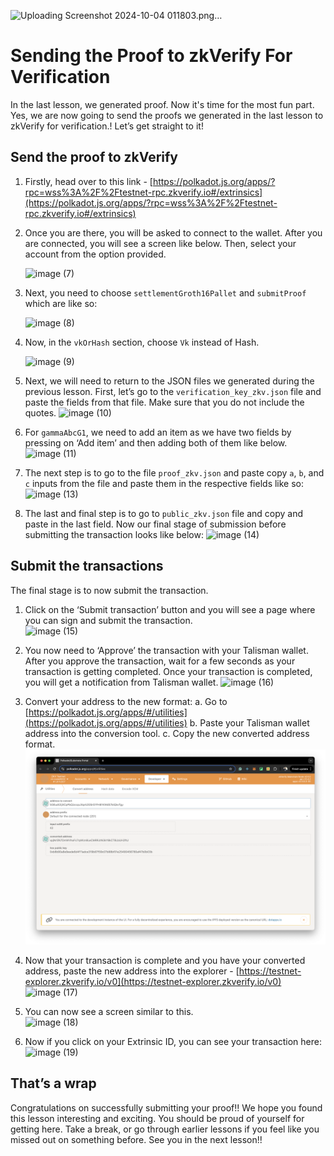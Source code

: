 ![Uploading Screenshot 2024-10-04 011803.png…]()
# Sending the Proof to zkVerify For Verification

In the last lesson, we generated proof. Now it's time for the most fun part. Yes, we are now going to send the proofs we generated in the last lesson to zkVerify for verification.! Let’s get straight to it!

## Send the proof to zkVerify

1. Firstly, head over to this link - [https://polkadot.js.org/apps/?rpc=wss%3A%2F%2Ftestnet-rpc.zkverify.io#/extrinsics](https://polkadot.js.org/apps/?rpc=wss%3A%2F%2Ftestnet-rpc.zkverify.io#/extrinsics)
2. Once you are there, you will be asked to connect to the wallet. After you are connected, you will see a screen like below. Then, select your account from the option provided.
    
    ![image (7)](https://github.com/user-attachments/assets/bae440d7-4674-4bf9-b2e2-b887093e68a5)
    
3. Next, you need to choose `settlementGroth16Pallet` and `submitProof` which are like so:
    
    ![image (8)](https://github.com/user-attachments/assets/80ba6134-d9f1-42d0-b53a-bd0edf92f2f6)
    
4. Now, in the `vkOrHash` section, choose `Vk` instead of Hash.
    
    ![image (9)](https://github.com/user-attachments/assets/abaac6f6-a5ca-4454-9822-676e24b475d9)
    
5. Next, we will need to return to the JSON files we generated during the previous lesson. First, let’s go to the `verification_key_zkv.json` file and paste the fields from that file. Make sure that you do not include the quotes.
    ![image (10)](https://github.com/user-attachments/assets/d15880a8-6806-455d-a425-1890241c52f2)
    
6. For `gammaAbcG1`, we need to add an item as we have two fields by pressing on ‘Add item’ and then adding both of them like below.
    ![image (11)](https://github.com/user-attachments/assets/d79f5ebf-e6a3-4a92-bd53-a2c0233698dd)
   
7. The next step is to go to the file `proof_zkv.json` and paste copy `a`, `b`, and `c` inputs from the file and paste them in the respective fields like so:
    ![image (13)](https://github.com/user-attachments/assets/c78de514-783f-4a84-9905-0adea1bd122c)
    
8. The last and final step is to go to `public_zkv.json` file and copy and paste in the last field. Now our final stage of submission before submitting the transaction looks like below:
    ![image (14)](https://github.com/user-attachments/assets/b169fadf-d870-48bb-a3ed-322ed9623681)


## Submit the transactions

The final stage is to now submit the transaction.

1. Click on the ‘Submit transaction’ button and you will see a page where you can sign and submit the transaction.    
    ![image (15)](https://github.com/user-attachments/assets/3cfc94b3-094b-4db1-af12-4b4198f56230)
    
2. You now need to ‘Approve’ the transaction with your Talisman wallet. After you approve the transaction, wait for a few seconds as your transaction is getting completed. Once your transaction is completed, you will get a notification from Talisman wallet.
    ![image (16)](https://github.com/user-attachments/assets/31c3bbe6-cbd4-4fa9-b829-3c7cdaafe48f)

3. Convert your address to the new format:
    a. Go to [https://polkadot.js.org/apps/#/utilities](https://polkadot.js.org/apps/#/utilities)
    b. Paste your Talisman wallet address into the conversion tool.
    c. Copy the new converted address format.
![image17](https://github.com/0xmetaschool/Learning-Projects/blob/main/assests_for_all/assets-for-zkverify-horizen/Lesson%208_%20Sending%20the%20proof%20to%20zkVerify%20for%20verification/Image13.png?raw=true)
1. Now that your transaction is complete and you have your converted address, paste the new address into the explorer - [https://testnet-explorer.zkverify.io/v0](https://testnet-explorer.zkverify.io/v0)
   ![image (17)](https://github.com/user-attachments/assets/1532cb50-bd1a-4fdb-9e54-563812585bab)
    
2. You can now see a screen similar to this.   
   ![image (18)](https://github.com/user-attachments/assets/67e7042e-a5d2-495a-b5be-065a958a43bd)
    
3. Now if you click on your Extrinsic ID, you can see your transaction here:
   ![image (19)](https://github.com/user-attachments/assets/ed30c5a5-1d91-4312-9ac5-800213e7555b)

    

## That’s a wrap

Congratulations on successfully submitting your proof!! We hope you found this lesson interesting and exciting. You should be proud of yourself for getting here. Take a break, or go through earlier lessons if you feel like you missed out on something before. See you in the next lesson!!
